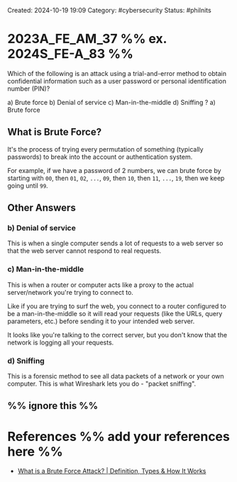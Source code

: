 Created: 2024-10-19 19:09
Category: #cybersecurity 
Status: #philnits



# 2023A_FE_AM_37 %% ex. 2024S_FE-A_83 %%

Which of the following is an attack using a trial-and-error method to obtain confidential information such as a user password or personal identification number (PIN)?

a) Brute force
b) Denial of service
c) Man-in-the-middle
d) Sniffing
? 
a) Brute force

## What is Brute Force?

It's the process of trying every permutation of something (typically passwords) to break into the account or authentication system.

For example, if we have a password of 2 numbers, we can brute force by starting with `00`, then `01`, `02`, `...`, `09`, then `10`, then `11`, `...`, `19`, then we keep going until `99`.

## Other Answers

### b) Denial of service

This is when a single computer sends a lot of requests to a web server so that the web server cannot respond to real requests.

### c) Man-in-the-middle

This is when a router or computer acts like a proxy to the actual server/network you're trying to connect to.

Like if you are trying to surf the web, you connect to a router configured to be a man-in-the-middle so it will read your requests (like the URLs, query parameters, etc.) before sending it to your intended web server.

It looks like you're talking to the correct server, but you don't know that the network is logging all your requests.

### d) Sniffing

This is a forensic method to see all data packets of a network or your own computer. This is what Wireshark lets you do - "packet sniffing".




%% ignore this %%
---









# References %% add your references here %%
- [What is a Brute Force Attack? | Definition, Types & How It Works](https://www.fortinet.com/resources/cyberglossary/brute-force-attack#:~:text=A%20brute%20force%20attack%20is,and%20organizations'%20systems%20and%20networks.)